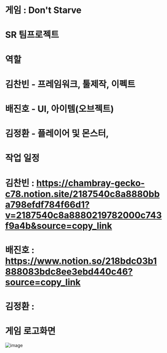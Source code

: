 # 게임 : Don't Starve
# SR 팀프로젝트

# 역할
# 김찬빈 - 프레임워크, 툴제작, 이펙트
# 배진호 - UI, 아이템(오브젝트)
# 김정환 - 플레이어 및 몬스터, 

# 작업 일정
# 김찬빈 : https://chambray-gecko-c78.notion.site/2187540c8a8880bba798efdf784f66d1?v=2187540c8a8880219782000c743f9a4b&source=copy_link
# 배진호 : https://www.notion.so/218bdc03b1888083bdc8ee3ebd440c46?source=copy_link
# 김정환 : 

# 게임 로고화면
![image](https://github.com/user-attachments/assets/768800f8-8315-41ff-baa8-46ff8b3ef34b)
